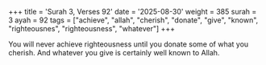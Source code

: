 +++
title = 'Surah 3, Verses 92'
date = '2025-08-30'
weight = 385
surah = 3
ayah = 92
tags = ["achieve", "allah", "cherish", "donate", "give", "known", "righteousnes", "righteousness", "whatever"]
+++

You will never achieve righteousness until you donate some of what you cherish. And whatever you give is certainly well known to Allah.